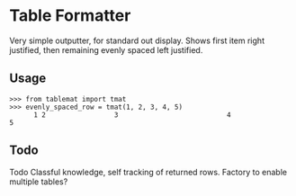 # Table Formatter

Very simple outputter, for standard out display. Shows first item right justified, then
remaining evenly spaced left justified. 

##  Usage

```
>>> from tablemat import tmat
>>> evenly_spaced_row = tmat(1, 2, 3, 4, 5)
      1 2                 3                           4                                     5
```

## Todo
Todo Classful knowledge, self tracking of returned rows. Factory to enable multiple tables?
